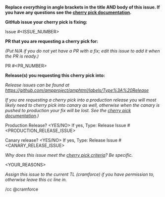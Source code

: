 **Replace *everything* in angle brackets in the title AND body of this issue.  If you have any questions see the [cherry pick documentation](https://github.com/ampproject/amphtml/blob/master/contributing/release-schedule.md#cherry-picks).**


**GitHub issue your cherry pick is fixing:**

Issue #<ISSUE_NUMBER>


**PR that you are requesting a cherry pick for:**

*(Put N/A if you do not yet have a PR with a fix; edit this issue to add it when the PR is ready.)*

PR #<PR_NUMBER>


**Release(s) you requesting this cherry pick into:**

*Release issues can be found at https://github.com/ampproject/amphtml/labels/Type%3A%20Release*

*If you are requesting a cherry pick into a production release you will most likely need to cherry pick into canary as well, otherwise when the canary is pushed to production your fix will be lost.  See the [cherry pick documentation](https://github.com/ampproject/amphtml/blob/master/contributing/release-schedule.md#cherry-picks).)*

Production Release? <YES/NO>  If yes, Type: Release Issue #<PRODUCTION_RELEASE_ISSUE>

Canary release? <YES/NO>  If yes, Type: Release Issue #<CANARY_RELEASE_ISSUE>


*Why does this issue meet the [cherry pick criteria](https://github.com/ampproject/amphtml/blob/master/contributing/release-schedule.md#cherry-pick-criteria)?  Be specific.*

<YOUR_REASONS>

*Assign this issue to the current TL (cramforce) if you have permission to, otherwise leave this cc line in.*

/cc @cramforce
